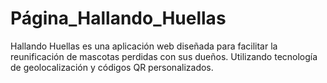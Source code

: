 # Página_Hallando_Huellas
Hallando Huellas es una aplicación web diseñada para facilitar la reunificación de mascotas perdidas con sus dueños. Utilizando tecnología de geolocalización y códigos QR personalizados.
